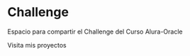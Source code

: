 # Challenge
Espacio para compartir el Challenge del Curso Alura-Oracle

<a ref="https://joraregut.github.io/Challenge/">Visita mis proyectos</a>
